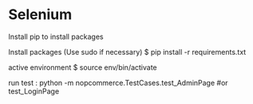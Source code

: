 # Selenium

Install pip to install packages

Install packages (Use sudo if necessary) $ pip install -r requirements.txt

active environment $ source env/bin/activate

run test : python -m nopcommerce.TestCases.test_AdminPage  #or test_LoginPage
